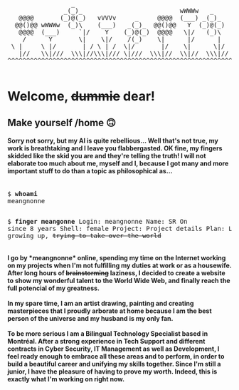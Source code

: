 <pre> 
                 _
               _(_)_                          wWWWw   _
   @@@@       (_)@(_)   vVVVv     _     @@@@  (___) _(_)_
  @@()@@ wWWWw  (_)\    (___)   _(_)_  @@()@@   Y  (_)@(_)
   @@@@  (___)     `|/    Y    (_)@(_)  @@@@   \|/   (_)\
    /      Y       \|    \|/    /(_)    \|      |/      |
 \ |     \ |/       | / \ | /  \|/       |/    \|      \|/
   |//   \\|///  \\\|//\\\|/// \|///  \\\|//  \\|//  \\\|//
^^^^^^^^^^^^^^^^^^^^^^^^^^^^^^^^^^^^^^^^^^^^^^^^^^^^^^^^^^^^^
  
</pre>
  <h1>
Welcome, <strike>dummie</strike> dear! </p>
  </h1>
  <h2>
Make yourself /home 🙃
  </h2>
  <h4>
Sorry not sorry, but my AI is quite rebellious… Well that's not true, my work is breathtaking and I leave you flabbergasted. OK fine, my fingers skidded like the skid you are and they're telling the truth! I will not elaborate too much about me, myself and I, because I got many and more important stuff to do than a topic as philosophical as…
  </h4>
<pre> 
$ <strong>whoami</strong>
meangnonne
  
$ <strong>finger meangonne</strong>
Login: meangnonne			Name: SR
On since 8 years			Shell: female
Project:
Project details
Plan:
Learning and growing up, <strike>trying to take over the world</strike>
</pre>
<h4>
I go by *meangnonne* online, spending my time on the Internet working on my projects when I'm not fulfilling my duties at work or as a housewife. After long hours of <strike>brainstorming</strike> laziness, I decided to create a website to show my wonderful talent to the World Wide Web, and finally reach the full potencial of my greatness.<br>
<br />
In my spare time, I am an artist drawing, painting and creating masterpieces that I proudly arborate at home because I am the best person of the universe and my husband is my only fan.<br>
<br />
To be more serious</b>
I am a Bilingual Technology Specialist based in Montréal. After a strong experience in Tech Support and different contracts in Cyber Security, IT Management as well as Development, I feel ready enough to embrace all these areas and to perform, in order to build a beautiful career and unifying my skills together. Since I'm still a junior, I have the pleasure of having to prove my worth. Indeed, this is exactly what I'm working on right now.
</h4>


